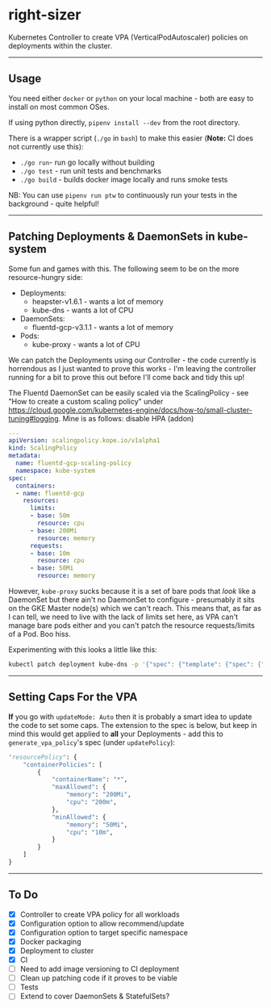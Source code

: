 # right-sizer

Kubernetes Controller to create VPA (VerticalPodAutoscaler) policies on deployments within the cluster.

---

## Usage

You need either `docker` or `python` on your local machine - both are easy to install on most common OSes.

If using python directly, `pipenv install --dev` from the root directory.

There is a wrapper script (`./go` in `bash`) to make this easier (**Note:** CI does not currently use this):

- `./go run`- run go locally without building
- `./go test` - run unit tests and benchmarks
- `./go build` - builds docker image locally and runs smoke tests

NB: You can use `pipenv run ptw` to continuously run your tests in the background - quite helpful!

---

## Patching Deployments & DaemonSets in kube-system

Some fun and games with this. The following seem to be on the more resource-hungry side:

- Deployments:
  - heapster-v1.6.1 - wants a lot of memory
  - kube-dns - wants a lot of CPU
- DaemonSets:
  - fluentd-gcp-v3.1.1 - wants a lot of memory
- Pods:
  - kube-proxy - wants a lot of CPU

We can patch the Deployments using our Controller - the code currently is horrendous as I just wanted to prove this works - I'm leaving the controller running for a bit to prove this out before I'll come back and tidy this up!

The Fluentd DaemonSet can be easily scaled via the ScalingPolicy - see "How to create a custom scaling policy" under https://cloud.google.com/kubernetes-engine/docs/how-to/small-cluster-tuning#logging. Mine is as follows:
disable HPA (addon)

```yaml
---
apiVersion: scalingpolicy.kope.io/v1alpha1
kind: ScalingPolicy
metadata:
  name: fluentd-gcp-scaling-policy
  namespace: kube-system
spec:
  containers:
  - name: fluentd-gcp
    resources:
      limits:
      - base: 50m
        resource: cpu
      - base: 200Mi
        resource: memory
      requests:
      - base: 10m
        resource: cpu
      - base: 50Mi
        resource: memory
```

However, `kube-proxy` sucks because it is a set of bare pods that *look* like a DaemonSet but there ain't no DaemonSet to configure - presumably it sits on the GKE Master node(s) which we can't reach. This means that, as far as I can tell, we need to live with the lack of limits set here, as VPA can't manage bare pods either and you can't patch the resource requests/limits of a Pod. Boo hiss.

Experimenting with this looks a little like this:

```sh
kubectl patch deployment kube-dns -p '{"spec": {"template": {"spec": {"containers": [{"name":"kubedns","resources":{"limits":{"cpu":"20m","memory":"100Mi"},"requests":{"cpu":"10m","memory":"50Mi"}}}]}}}}'
```

---

## Setting Caps For the VPA

**If** you go with `updateMode: Auto` then it is probably a smart idea to update the code to set some caps. The extension to the spec is below, but keep in mind this would get applied to **all** your Deployments - add this to `generate_vpa_policy`'s spec (under `updatePolicy`):

```python
"resourcePolicy": {
    "containerPolicies": [
        {
            "containerName": "*",
            "maxAllowed": {
                "memory": "200Mi",
                "cpu": "200m",
            },
            "minAllowed": {
                "memory": "50Mi",
                "cpu": "10m",
            }
        }
    ]
}
```

---

## To Do

- [x] Controller to create VPA policy for all workloads
- [x] Configuration option to allow recommend/update
- [x] Configuration option to target specific namespace
- [x] Docker packaging
- [x] Deployment to cluster
- [x] CI
- [ ] Need to add image versioning to CI deployment
- [ ] Clean up patching code if it proves to be viable
- [ ] Tests
- [ ] Extend to cover DaemonSets & StatefulSets?

